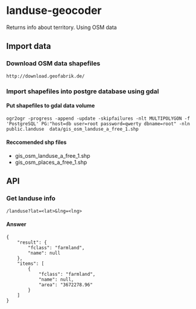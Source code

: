 # landuse-geocoder
Returns info about territory. Using OSM data

## Import data
### Download OSM data shapefiles
    http://download.geofabrik.de/

### Import shapefiles into postgre database using gdal
#### Put shapefiles to gdal data volume

    ogr2ogr -progress -append -update -skipfailures -nlt MULTIPOLYGON -f 'PostgreSQL' PG:"host=db user=root password=qwerty dbname=root" -nln public.landuse  data/gis_osm_landuse_a_free_1.shp

#### Reccomended shp files
- gis_osm_landuse_a_free_1.shp
- gis_osm_places_a_free_1.shp

## API
### Get landuse info
    /landuse?lat=<lat>&lng=<lng>

#### Answer
    {
        "result": {
            "fclass": "farmland",
            "name": null
        },
        "items": [
            {
                "fclass": "farmland",
                "name": null,
                "area": "3672278.96"
            }
        ]
    }
